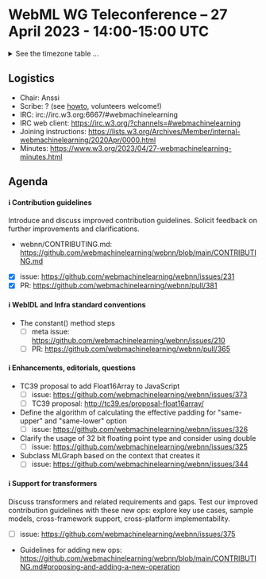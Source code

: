 # WebML WG Teleconference – 27 April 2023 - 14:00-15:00 UTC

<details><summary>See the timezone table ...</summary>
<table>
<tr><td> San Francisco (U.S.A. - California) <td> Thu, 27 April 2022 <td> 07:00 <td> UTC-7 hours
<tr><td> Boston (U.S.A. - Massachusetts) <td> Thu, 27 April 2022 <td> 10:00 <td> UTC-4 hours
<tr><td> London (United Kingdom - England) <td> Thu, 27 April 2022 <td> 15:00 <td> UTC+1 hours
<tr><td> Berlin (Germany) <td> Thu, 27 April 2022 <td> 16:00 <td> UTC+2 hours
<tr><td> Helsinki (Finland) <td> Thu, 27 April 2022 <td> 17:00 <td> UTC+3 hours
<tr><td> Shanghai (China) <td> Thu, 27 April 2022 <td> 22:00 <td> UTC+8 hours
<tr><td> Tokyo (Japan) <td> Thu, 27 April 2022 <td> 23:00 <td> UTC+9 hours
<tr><td> Corresponding UTC (GMT) <td> Thu, 27 April 2022 <td colspan=2> 14:00 UTC
</table>

Other locations: https://www.timeanddate.com/worldclock/fixedtime.html?iso=20230427T14
</details>

## Logistics

* Chair: Anssi
* Scribe: ? (see [howto](https://github.com/webmachinelearning/meetings/blob/main/scribe-howto.md), volunteers welcome!)
* IRC: irc://irc.w3.org:6667/#webmachinelearning
* IRC web client: https://irc.w3.org/?channels=#webmachinelearning
* Joining instructions: https://lists.w3.org/Archives/Member/internal-webmachinelearning/2020Apr/0000.html
* Minutes: https://www.w3.org/2023/04/27-webmachinelearning-minutes.html

## Agenda

#### ℹ️ Contribution guidelines

Introduce and discuss improved contribution guidelines. Solicit feedback on further improvements and clarifications.

* webnn/CONTRIBUTING.md: https://github.com/webmachinelearning/webnn/blob/main/CONTRIBUTING.md

- [x] issue: https://github.com/webmachinelearning/webnn/issues/231
- [x] PR: https://github.com/webmachinelearning/webnn/pull/381

#### ℹ️ WebIDL and Infra standard conventions

- The constant() method steps
  - [ ] meta issue: https://github.com/webmachinelearning/webnn/issues/210
  - [ ] PR: https://github.com/webmachinelearning/webnn/pull/365

#### ℹ️ Enhancements, editorials, questions

- TC39 proposal to add Float16Array to JavaScript
  - [ ] issue: https://github.com/webmachinelearning/webnn/issues/373
  - [ ] TC39 proposal: http://tc39.es/proposal-float16array/

- Define the algorithm of calculating the effective padding for "same-upper" and "same-lower" option
  - [ ] issue: https://github.com/webmachinelearning/webnn/issues/326

- Clarify the usage of 32 bit floating point type and consider using double
  - [ ] issue: https://github.com/webmachinelearning/webnn/issues/325

- Subclass MLGraph based on the context that creates it
  - [ ] issue: https://github.com/webmachinelearning/webnn/issues/344

#### ℹ️ Support for transformers

Discuss transformers and related requirements and gaps. Test our improved contribution guidelines with these new ops: explore key use cases, sample models, cross-framework support, cross-platform implementability.

- [ ] issue: https://github.com/webmachinelearning/webnn/issues/375
- Guidelines for adding new ops: https://github.com/webmachinelearning/webnn/blob/main/CONTRIBUTING.md#proposing-and-adding-a-new-operation


